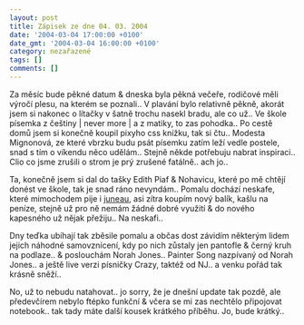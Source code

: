 ```yaml
---
layout: post
title: Zápisek ze dne 04. 03. 2004
date: '2004-03-04 17:00:00 +0100'
date_gmt: '2004-03-04 16:00:00 +0100'
category: nezařazené
tags: []
comments: []
---
```

<p>Za měsíc bude pěkné datum &amp; dneska byla pěkná večeře, rodičové měli výročí plesu, na kterém se  poznali.. V plavání bylo relativně pěkně, akorát jsem si nakonec o lítačky v šatně trochu nasekl bradu, ale co už..  Ve škole písemka z češtiny | never more | a z matiky, to zas pohodka.. Po cestě domů jsem si konečně koupil pixyho  css knížku, tak si čtu.. Modesta Mignonová, ze které vbrzku budu psát písemku zatím leží vedle postele,  snad s tím o víkendu něco udělám.. Stejně někde potřebuju nabrat inspiraci.. Clio co jsme zrušili o strom  je prý zrušené fatálně.. ach jo..</p>
<p>Ta, konečně jsem si dal do tašky Edith Piaf &amp; Nohavicu, které po mě chtějí donést ve škole, tak je snad  ráno nevyndám.. Pomalu dochází neskafe, které mimochodem pije i <a href="http://juneau.wz.cz">juneau</a>,  asi zítra koupím nový balík, kašlu na peníze, stejně už pro ně nemám žádné dobré využití &amp; do nového  kapesného už nějak přežiju.. Na neskafi..</p>
<p>Dny teďka ubíhají tak zběsile pomalu a občas dost závidím některým lidem jejich náhodné samovznícení, kdy po nich  zůstaly jen pantofle &amp; černý kruh na podlaze.. &amp; poslouchám Norah Jones.. Painter Song nazpívaný  od Norah Jones.. a ještě live verzi písničky Crazy, taktéž od NJ.. a venku pořád tak krásně sněží..</p>
<p>No, už to nebudu natahovat.. jo sorry, že je dnešní update tak pozdě, ale předevčírem nebylo ftépko funkční &amp;  včera se mi zas nechtělo připojovat notebook.. tak tady máte další kousek krátkého příběhu. Jo, bude krátký..</p>
<p>  <? include "part2.txt"; ?></p>
